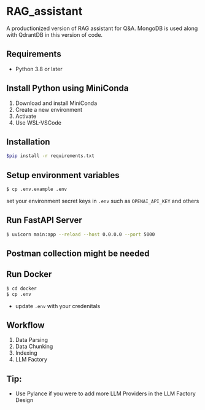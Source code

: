 # RAG_assistant
A productionized version of RAG assistant for Q&A.
MongoDB is used along with QdrantDB in this version of code.

## Requirements
- Python 3.8 or later

## Install Python using MiniConda
1) Download and install MiniConda
2) Create a new environment
3) Activate
4) Use WSL-VSCode

## Installation
```bash
$pip install -r requirements.txt
```

## Setup environment variables
```bash
$ cp .env.example .env
```
set your environment secret keys in `.env` such as `OPENAI_API_KEY` and others

## Run FastAPI Server
```bash
$ uvicorn main:app --reload --host 0.0.0.0 --port 5000
```
## Postman collection might be needed


## Run Docker
```bash
$ cd docker
$ cp .env
```
- update `.env` with your credenitals

## Workflow
1) Data Parsing
2) Data Chunking
3) Indexing
4) LLM Factory


## Tip:
* Use Pylance if you were to add more LLM Providers in the LLM Factory Design
